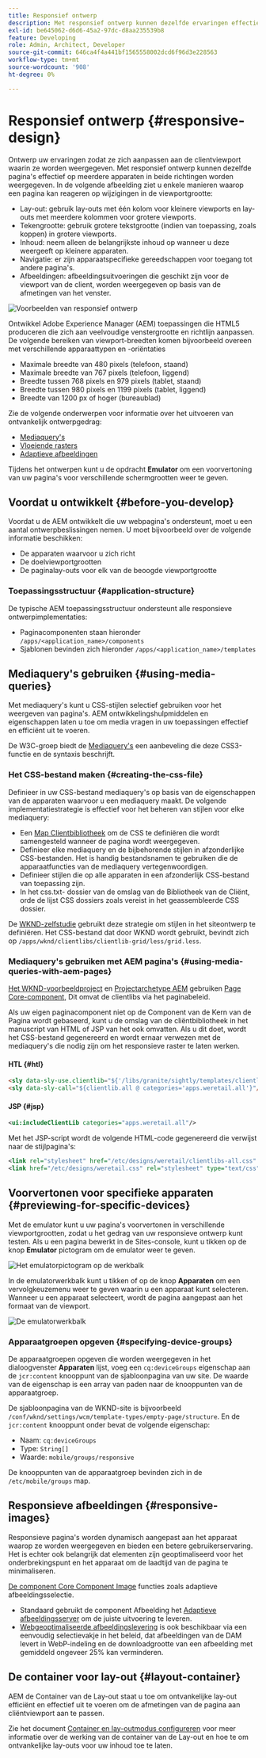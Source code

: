 ```yaml
---
title: Responsief ontwerp
description: Met responsief ontwerp kunnen dezelfde ervaringen effectief worden weergegeven op meerdere apparaten in verschillende richtingen.
exl-id: be645062-d6d6-45a2-97dc-d8aa235539b8
feature: Developing
role: Admin, Architect, Developer
source-git-commit: 646ca4f4a441bf1565558002dcd6f96d3e228563
workflow-type: tm+mt
source-wordcount: '908'
ht-degree: 0%

---
```


# Responsief ontwerp {#responsive-design}

Ontwerp uw ervaringen zodat ze zich aanpassen aan de clientviewport waarin ze worden weergegeven. Met responsief ontwerp kunnen dezelfde pagina&#39;s effectief op meerdere apparaten in beide richtingen worden weergegeven. In de volgende afbeelding ziet u enkele manieren waarop een pagina kan reageren op wijzigingen in de viewportgrootte:

* Lay-out: gebruik lay-outs met één kolom voor kleinere viewports en lay-outs met meerdere kolommen voor grotere viewports.
* Tekengrootte: gebruik grotere tekstgrootte (indien van toepassing, zoals koppen) in grotere viewports.
* Inhoud: neem alleen de belangrijkste inhoud op wanneer u deze weergeeft op kleinere apparaten.
* Navigatie: er zijn apparaatspecifieke gereedschappen voor toegang tot andere pagina&#39;s.
* Afbeeldingen: afbeeldingsuitvoeringen die geschikt zijn voor de viewport van de client, worden weergegeven op basis van de afmetingen van het venster.

![Voorbeelden van responsief ontwerp](assets/responsive-example.png)

Ontwikkel Adobe Experience Manager (AEM) toepassingen die HTML5 produceren die zich aan veelvoudige venstergrootte en richtlijn aanpassen. De volgende bereiken van viewport-breedten komen bijvoorbeeld overeen met verschillende apparaattypen en -oriëntaties

* Maximale breedte van 480 pixels (telefoon, staand)
* Maximale breedte van 767 pixels (telefoon, liggend)
* Breedte tussen 768 pixels en 979 pixels (tablet, staand)
* Breedte tussen 980 pixels en 1199 pixels (tablet, liggend)
* Breedte van 1200 px of hoger (bureaublad)

Zie de volgende onderwerpen voor informatie over het uitvoeren van ontvankelijk ontwerpgedrag:

* [Mediaquery&#39;s](#using-media-queries)
* [Vloeiende rasters](#developing-a-fluid-grid)
* [Adaptieve afbeeldingen](#using-adaptive-images)

Tijdens het ontwerpen kunt u de opdracht **Emulator** om een voorvertoning van uw pagina&#39;s voor verschillende schermgrootten weer te geven.

## Voordat u ontwikkelt {#before-you-develop}

Voordat u de AEM ontwikkelt die uw webpagina&#39;s ondersteunt, moet u een aantal ontwerpbeslissingen nemen. U moet bijvoorbeeld over de volgende informatie beschikken:

* De apparaten waarvoor u zich richt
* De doelviewportgrootten
* De paginalay-outs voor elk van de beoogde viewportgrootte

### Toepassingsstructuur {#application-structure}

De typische AEM toepassingsstructuur ondersteunt alle responsieve ontwerpimplementaties:

* Paginacomponenten staan hieronder `/apps/<application_name>/components`
* Sjablonen bevinden zich hieronder `/apps/<application_name>/templates`

## Mediaquery&#39;s gebruiken {#using-media-queries}

Met mediaquery&#39;s kunt u CSS-stijlen selectief gebruiken voor het weergeven van pagina&#39;s. AEM ontwikkelingshulpmiddelen en eigenschappen laten u toe om media vragen in uw toepassingen effectief en efficiënt uit te voeren.

De W3C-groep biedt de [Mediaquery&#39;s](https://www.w3.org/TR/css3-mediaqueries/) een aanbeveling die deze CSS3-functie en de syntaxis beschrijft.

### Het CSS-bestand maken {#creating-the-css-file}

Definieer in uw CSS-bestand mediaquery&#39;s op basis van de eigenschappen van de apparaten waarvoor u een mediaquery maakt. De volgende implementatiestrategie is effectief voor het beheren van stijlen voor elke mediaquery:

* Een [Map Clientbibliotheek](clientlibs.md) om de CSS te definiëren die wordt samengesteld wanneer de pagina wordt weergegeven.
* Definieer elke mediaquery en de bijbehorende stijlen in afzonderlijke CSS-bestanden. Het is handig bestandsnamen te gebruiken die de apparaatfuncties van de mediaquery vertegenwoordigen.
* Definieer stijlen die op alle apparaten in een afzonderlijk CSS-bestand van toepassing zijn.
* In het css.txt- dossier van de omslag van de Bibliotheek van de Cliënt, orde de lijst CSS dossiers zoals vereist in het geassembleerde CSS dossier.

De [WKND-zelfstudie](develop-wknd-tutorial.md) gebruikt deze strategie om stijlen in het siteontwerp te definiëren. Het CSS-bestand dat door WKND wordt gebruikt, bevindt zich op `/apps/wknd/clientlibs/clientlib-grid/less/grid.less`.

### Mediaquery&#39;s gebruiken met AEM pagina&#39;s {#using-media-queries-with-aem-pages}

[Het WKND-voorbeeldproject](/help/implementing/developing/introduction/develop-wknd-tutorial.md) en [Projectarchetype AEM](https://experienceleague.adobe.com/docs/experience-manager-core-components/using/developing/archetype/overview.html) gebruiken [Page Core-component,](https://experienceleague.adobe.com/docs/experience-manager-core-components/using/wcm-components/page.html) Dit omvat de clientlibs via het paginabeleid.

Als uw eigen paginacomponent niet op de Component van de Kern van de Pagina wordt gebaseerd, kunt u de omslag van de cliëntbibliotheek in het manuscript van HTML of JSP van het ook omvatten. Als u dit doet, wordt het CSS-bestand gegenereerd en wordt ernaar verwezen met de mediaquery&#39;s die nodig zijn om het responsieve raster te laten werken.

#### HTL {#htl}

```html
<sly data-sly-use.clientlib="${'/libs/granite/sightly/templates/clientlib.html'}">
<sly data-sly-call="${clientlib.all @ categories='apps.weretail.all'}"/>
```

#### JSP {#jsp}

```xml
<ui:includeClientLib categories="apps.weretail.all"/>
```

Met het JSP-script wordt de volgende HTML-code gegenereerd die verwijst naar de stijlpagina&#39;s:

```xml
<link rel="stylesheet" href="/etc/designs/weretail/clientlibs-all.css" type="text/css">
<link href="/etc/designs/weretail.css" rel="stylesheet" type="text/css">
```

## Voorvertonen voor specifieke apparaten {#previewing-for-specific-devices}

Met de emulator kunt u uw pagina&#39;s voorvertonen in verschillende viewportgrootten, zodat u het gedrag van uw responsieve ontwerp kunt testen. Als u een pagina bewerkt in de Sites-console, kunt u tikken op de knop **Emulator** pictogram om de emulator weer te geven.

![Het emulatorpictogram op de werkbalk](assets/emulator-icon.png)

In de emulatorwerkbalk kunt u tikken of op de knop **Apparaten** om een vervolgkeuzemenu weer te geven waarin u een apparaat kunt selecteren. Wanneer u een apparaat selecteert, wordt de pagina aangepast aan het formaat van de viewport.

![De emulatorwerkbalk](assets/emulator.png)

### Apparaatgroepen opgeven {#specifying-device-groups}

De apparaatgroepen opgeven die worden weergegeven in het dialoogvenster **Apparaten** lijst, voeg een `cq:deviceGroups` eigenschap aan de `jcr:content` knooppunt van de sjabloonpagina van uw site. De waarde van de eigenschap is een array van paden naar de knooppunten van de apparaatgroep.

De sjabloonpagina van de WKND-site is bijvoorbeeld `/conf/wknd/settings/wcm/template-types/empty-page/structure`. En de `jcr:content` knooppunt onder bevat de volgende eigenschap:

* Naam: `cq:deviceGroups`
* Type: `String[]`
* Waarde: `mobile/groups/responsive`

De knooppunten van de apparaatgroep bevinden zich in de `/etc/mobile/groups` map.

## Responsieve afbeeldingen {#responsive-images}

Responsieve pagina&#39;s worden dynamisch aangepast aan het apparaat waarop ze worden weergegeven en bieden een betere gebruikerservaring. Het is echter ook belangrijk dat elementen zijn geoptimaliseerd voor het onderbrekingspunt en het apparaat om de laadtijd van de pagina te minimaliseren.

[De component Core Component Image](https://experienceleague.adobe.com/docs/experience-manager-core-components/using/wcm-components/image.html) functies zoals adaptieve afbeeldingsselectie.

* Standaard gebruikt de component Afbeelding het [Adaptieve afbeeldingsserver](https://experienceleague.adobe.com/docs/experience-manager-core-components/using/developing/adaptive-image-servlet.html) om de juiste uitvoering te leveren.
* [Webgeoptimaliseerde afbeeldingslevering](https://experienceleague.adobe.com/docs/experience-manager-core-components/using/developing/web-optimized-image-delivery.html) is ook beschikbaar via een eenvoudig selectievakje in het beleid, dat afbeeldingen van de DAM levert in WebP-indeling en de downloadgrootte van een afbeelding met gemiddeld ongeveer 25% kan verminderen.

## De container voor lay-out {#layout-container}

AEM de Container van de Lay-out staat u toe om ontvankelijke lay-out efficiënt en effectief uit te voeren om de afmetingen van de pagina aan cliëntviewport aan te passen.

Zie het document [Container en lay-outmodus configureren](/help/sites-cloud/administering/responsive-layout.md) voor meer informatie over de werking van de container van de Lay-out en hoe te om ontvankelijke lay-outs voor uw inhoud toe te laten.
